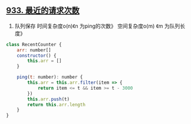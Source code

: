 ## [933. 最近的请求次数](https://leetcode-cn.com/problems/number-of-recent-calls/)

1. 队列保存 时间复杂度o(n)《n 为ping的次数》 空间复杂度o(m) 《m 为队列长度》
```js
class RecentCounter {
    arr: number[]
    constructor() {
        this.arr = []
    }

    ping(t: number): number {
        this.arr = this.arr.filter(item => {
            return item <= t && item >= t - 3000
        })
        this.arr.push(t)
        return this.arr.length
    }
}
```